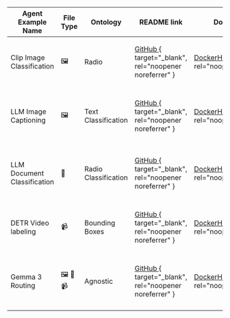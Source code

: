 | Agent Example Name          | File Type | Ontology | README link                                                                                                                                            | Dockerhub Link                                                           | Docker start command                                                                                                                   |
|-----------------------------|-----------|-----------------------|--------------------------------------------------------------------------------------------------------------------------------------------------------|--------------------------------------------------------------------------|----------------------------------------------------------------------------------------------------------------------------------------|
| Clip Image Classification   | 🖼️         | Radio                 | [ GitHub ]( https://github.com/encord-team/encord-agents/tree/main/docker/clip-image-classification ){ target="_blank", rel="noopener noreferrer" }    | [DockerHub](https://hub.docker.com/r/encord/encord-agent-clip-image-classification){target="_blank", rel="noopener noreferrer"}   | `docker run -e ENCORD_SSH_KEY encord/encord-agent-clip-image-classification:latest --project-hash=your-project-hash`                     |
| LLM Image Captioning        | 🖼️         | Text Classification   | [ GitHub ]( https://github.com/encord-team/encord-agents/tree/main/docker/llm-image-captioning ) { target="_blank", rel="noopener noreferrer" }        | [DockerHub](https://hub.docker.com/r/encord/encord-agent-llm-image-captioning){target="_blank", rel="noopener noreferrer"}        | `docker run -e ENCORD_SSH_KEY -e OPENAI_API_KEY encord/encord-agent-llm-image-captioning:latest --project-hash=your-project-hash`        |
| LLM Document Classification | 📄         | Radio Classification  | [ GitHub ]( https://github.com/encord-team/encord-agents/tree/main/docker/llm-document-classification ) { target="_blank", rel="noopener noreferrer" } | [DockerHub](https://hub.docker.com/r/encord/encord-agent-llm-document-classification){target="_blank", rel="noopener noreferrer"} | `docker run -e ENCORD_SSH_KEY -e OPENAI_API_KEY encord/encord-agent-llm-document-classification:latest --project-hash=your-project-hash`                        |
| DETR Video labeling      | 📹         | Bounding Boxes        | [ GitHub ]( https://github.com/encord-team/encord-agents/tree/main/docker/detr-video-labeling ) { target="_blank", rel="noopener noreferrer" }         | [DockerHub](https://hub.docker.com/r/encord/encord-agent-detr-video-labeling){target="_blank", rel="noopener noreferrer"} | `docker run -e ENCORD_SSH_KEY encord/encord-agent-detr-video-labeling:latest --project-hash=your-project-hash` |
| Gemma 3 Routing     | 🖼️ 📄📹         | Agnostic        | [ GitHub ]( https://github.com/encord-team/encord-agents/tree/main/docker/gemma-3-routing ) { target="_blank", rel="noopener noreferrer" }         | [DockerHub](https://hub.docker.com/r/encord/encord-agent-gemma-3-routing){target="_blank", rel="noopener noreferrer"} | `docker run -e ENCORD_SSH_KEY -e HUGGINGFACE_API_KEY encord/encord-agent-gemma-3-routing-container:latest --project-hash=your-project-hash` |